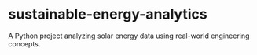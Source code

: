 # sustainable-energy-analytics
A Python project analyzing solar energy data using real-world engineering concepts.
